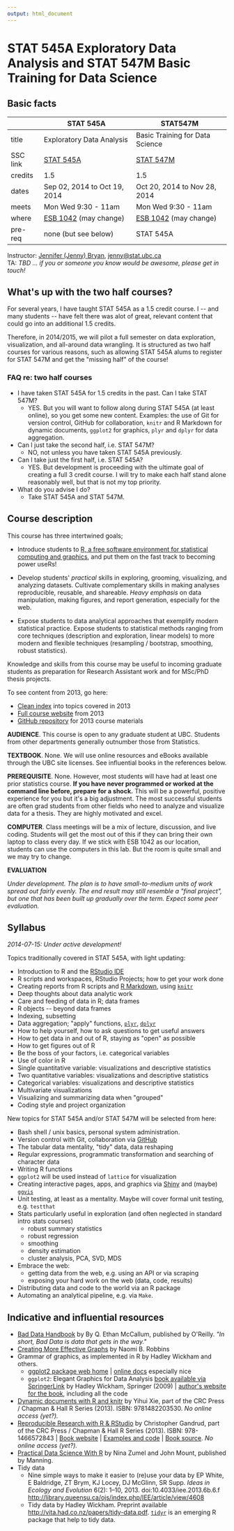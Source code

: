 ```yaml
---
output: html_document
---
```


# STAT 545A Exploratory Data Analysis and STAT 547M Basic Training for Data Science

## Basic facts

|          | STAT 545A                       | STAT547M                        |
|----------|---------------------------------|---------------------------------|
| title    | Exploratory Data Analysis       | Basic Training for Data Science |
| SSC link | [STAT 545A][SSC 545A]           | [STAT 547M][SSC 547M]           |
| credits  | 1.5                             | 1.5                             |
| dates    | Sep 02, 2014 to Oct 19, 2014    | Oct 20, 2014 to Nov 28, 2014    |
| meets    | Mon Wed 9:30 - 11am             | Mon Wed 9:30 - 11am             |
| where    | [ESB 1042][esb1042] (may change)| [ESB 1042][esb1042] (may change)|
| pre-req  | none (but see below)            | STAT 545A                       |

[esb1042]: http://www.maps.ubc.ca/?225
[SSC 545A]: https://courses.students.ubc.ca/cs/main?pname=subjarea&tname=subjareas&req=5&dept=STAT&course=545A&section=101
[SSC 547M]: https://courses.students.ubc.ca/cs/main?pname=subjarea&tname=subjareas&req=5&dept=STAT&course=547M&section=101

Instructor: [Jennifer (Jenny) Bryan][jb], <jenny@stat.ubc.ca>  
TA: *TBD ... if you or someone you know would be awesome, please get in touch!*  

[jb]: http://www.stat.ubc.ca/~jenny/

## What's up with the two half courses?

For several years, I have taught STAT 545A as a 1.5 credit course. I -- and many students -- have felt there was alot of great, relevant content that could go into an additional 1.5 credits.

Therefore, in 2014/2015, we will pilot a full semester on data exploration, visualization, and all-around data wrangling. It is structured as two half courses for various reasons, such as allowing STAT 545A alums to register for STAT 547M and get the "missing half" of the course!

### FAQ re: two half courses

  * I have taken STAT 545A for 1.5 credits in the past. Can I take STAT 547M?
    - YES. But you will want to follow along during STAT 545A (at least online), so you get some new content. Examples: the use of Git for version control, GitHub for collaboration, `knitr` and R Markdown for dynamic documents, `ggplot2` for graphics, `plyr` and `dplyr` for data aggregation.
  * Can I just take the second half, i.e. STAT 547M?
    - NO, not unless you have taken STAT 545A previously.
  * Can I take just the first half, i.e. STAT 545A?
    - YES. But development is proceeding with the ultimate goal of creating a full 3 credit course. I will try to make each half stand alone reasonably well, but that is not my top priority.
  * What do you advise I do?
    - Take STAT 545A and STAT 547M.

## Course description

This course has three intertwined goals;

* Introduce students to
  [R, a free software environment for statistical computing and graphics](http://www.r-project.org/),
  and put them on the fast track to becoming power useRs!

* Develop students' *practical* skills in exploring, grooming, visualizing, and analyzing datasets. Cultivate complementary skills in making analyses reproducible, reusable, and shareable. *Heavy emphasis* on data manipulation, making figures, and report generation, especially for the web.

* Expose students to data analytical approaches that exemplify modern statistical practice. Expose students to statistical methods ranging from core techniques (description and exploration, linear models) to more modern and flexible techniques (resampling / bootstrap, smoothing, robust statistics).

Knowledge and skills from this course may be useful to incoming graduate students as preparation for Research Assistant work and for MSc/PhD thesis projects.

To see content from 2013, go here:

  * [Clean index](http://www.stat.ubc.ca/~jenny/STAT545A/quick-index.html) into topics covered in 2013
  * [Full course website](http://www.stat.ubc.ca/~jenny/STAT545A/current.html) from 2013
  * [GitHub repository](https://github.com/jennybc/STAT545A_2013) for 2013 course materials

__AUDIENCE__. This course is open to any graduate student at UBC. Students from other departments generally outnumber those from Statistics.

__TEXTBOOK__.  None. We will use online resources and eBooks available through the UBC site licenses. See influential books in the references below.

__PREREQUISITE__.  None. However, most students will have had at least one prior statistics course. __If you have never programmed or worked at the command line before, prepare for a shock.__ This will be a powerful, positive experience for you but it's a big adjustment. The most successful students are often grad students from other fields who need to analyze and visualize data for a thesis. They are highly motivated and excel.

__COMPUTER__. Class meetings will be a mix of lecture, discussion, and live coding. Students will get the most out of this if they can bring their own laptop to class every day. If we stick with ESB 1042 as our location, students can use the computers in this lab. But the room is quite small and we may try to change.

__EVALUATION__

*Under development. The plan is to have small-to-medium units of work spread out fairly evenly. The end result may still resemble a "final project", but one that has been built up gradually over the term. Expect some peer evaluation.*

## Syllabus

*2014-07-15: Under active development!*

Topics traditionally covered in STAT 545A, with light updating:

  * Introduction to R and the [RStudio IDE](http://www.rstudio.com/products/rstudio/)
  * R scripts and workspaces, RStudio Projects; how to get your work done
  * Creating reports from R scripts and [R Markdown](http://rmarkdown.rstudio.com), using [`knitr`](http://yihui.name/knitr/)
  * Deep thoughts about data analytic work
  * Care and feeding of data in R; data frames
  * R objects -- beyond data frames
  * Indexing, subsetting
  * Data aggregation; "apply" functions, [`plyr`](http://plyr.had.co.nz), [`dplyr`](https://github.com/hadley/dplyr)
  * How to help yourself, how to ask questions to get useful answers
  * How to get data in and out of R, staying as "open" as possible
  * How to get figures out of R
  * Be the boss of your factors, i.e. categorical variables
  * Use of color in R
  * Single quantitative variable: visualizations and descriptive statistics
  * Two quantitative variables: visualizations and descriptive statistics
  * Categorical variables: visualizations and descriptive statistics
  * Multivariate visualizations
  * Visualizing and summarizing data when "grouped"
  * Coding style and project organization
  
New topics for STAT 545A and/or STAT 547M will be selected from here:

  * Bash shell / unix basics, personal system administration.
  * Version control with Git, collaboration via [GitHub](https://github.com)
  * The tabular data mentality, "tidy" data, data reshaping
  * Regular expressions, programmatic transformation and searching of character data
  * Writing R functions
  * `ggplot2` will be used instead of `lattice` for visualization
  * Creating interactive pages, apps, and graphics via [Shiny](http://shiny.rstudio.com) and (maybe) [`ggvis`](http://ggvis.rstudio.com)
  * Unit testing, at least as a mentality. Maybe will cover formal unit testing, e.g. `testthat`
  * Stats particularly useful in exploration (and often neglected in standard intro stats courses)
    - robust summary statistics
    - robust regression
    - smoothing
    - density estimation
    - cluster analysis, PCA, SVD, MDS
  * Embrace the web:
    - getting data from the web, e.g. using an API or via scraping
    - exposing your hard work on the web (data, code, results)
  * Distributing data and code to the world via an R package
  * Automating an analytical pipeline, e.g. via `Make`.

## Indicative and influential resources

  * [Bad Data Handbook](http://shop.oreilly.com/product/0636920024422.do) by By Q. Ethan McCallum, published by O'Reilly. *"In short, Bad Data is data that gets in the way."*
  * [Creating More Effective Graphs](http://www.amazon.com/Creating-Effective-Graphs-Naomi-Robbins/dp/0985911123) by Naomi B. Robbins
  * Grammar of graphics, as implemented in R by Hadley Wickham and others.
    - [ggplot2 package web home](http://ggplot2.org) | [online docs](http://docs.ggplot2.org/current/) especially nice
    - `ggplot2`: Elegant Graphics for Data Analysis [book available via SpringerLink](http://ezproxy.library.ubc.ca/login?url=http://link.springer.com.ezproxy.library.ubc.ca/book/10.1007/978-0-387-98141-3/page/1) by Hadley Wickham, Springer (2009) | [author's website for the book](http://ggplot2.org/book/), including all the code
  * [Dynamic documents with R and knitr](http://www.crcpress.com/product/isbn/9781482203530) by Yihui Xie, part of the CRC Press / Chapman & Hall R Series (2013). ISBN: 9781482203530. *No online access (yet?).*
  * [Reproducible Research with R & RStudio](http://www.crcpress.com/product/isbn/9781466572843) by Christopher Gandrud, part of the CRC Press / Chapman & Hall R Series (2013). ISBN: 978-1466572843 | [Book website](http://christophergandrud.github.io/RepResR-RStudio/) | [Examples and code](https://github.com/christophergandrud/Rep-Res-Examples) | [Book source](https://github.com/christophergandrud/Rep-Res-Book). *No online access (yet?).*
  * [Practical Data Science With R](http://www.manning.com/zumel/) by Nina Zumel and John Mount, published by Manning.
  * Tidy data
    - Nine simple ways to make it easier to (re)use your data by EP White, E Baldridge, ZT Brym, KJ Locey, DJ McGlinn, SR Supp. *Ideas in Ecology and Evolution* 6(2): 1–10, 2013. doi:10.4033/iee.2013.6b.6.f <http://library.queensu.ca/ojs/index.php/IEE/article/view/4608>
    - Tidy data by Hadley Wickham. Preprint available <http://vita.had.co.nz/papers/tidy-data.pdf>.  [`tidyr`](https://github.com/hadley/tidyr) is an emerging R package that help to tidy data.


